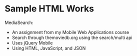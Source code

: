# Sample HTML Works

MediaSearch:
- An assignment from my Mobile Web Applications course
- Search through themoviedb.org using the search/multi api
- Uses jQuery Mobile
- Using HTML, JavaScript, and JSON
